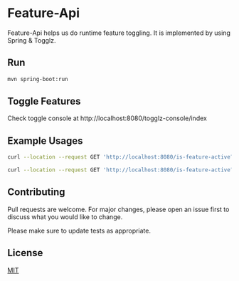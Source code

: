 # Feature-Api

Feature-Api helps us do runtime feature toggling. It is implemented by using Spring & Togglz.

## Run

```bash
mvn spring-boot:run
```

## Toggle Features

Check toggle console at http://localhost:8080/togglz-console/index

## Example Usages

```bash
curl --location --request GET 'http://localhost:8080/is-feature-active?feature=NEW_WEBSITE'

curl --location --request GET 'http://localhost:8080/is-feature-active?feature=NEW_WEBSITE&user=fatih.iver@gmail.com'
```

## Contributing
Pull requests are welcome. For major changes, please open an issue first to discuss what you would like to change.

Please make sure to update tests as appropriate.

## License
[MIT](https://choosealicense.com/licenses/mit/)